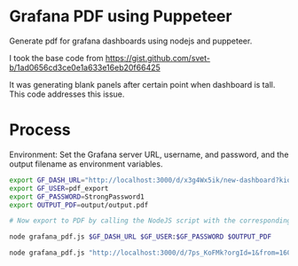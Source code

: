 # Grafana PDF using Puppeteer

Generate pdf for grafana dashboards using nodejs and puppeteer.

I took the base code from 
https://gist.github.com/svet-b/1ad0656cd3ce0e1a633e16eb20f66425

It was generating blank panels after certain point when dashboard is tall. This code addresses this issue.

# Process
Environment: Set the Grafana server URL, username, and password, and the output filename as environment variables.

``` sh
export GF_DASH_URL="http://localhost:3000/d/x3g4Wx5ik/new-dashboard?kiosk"
export GF_USER=pdf_export
export GF_PASSWORD=StrongPassword1
export OUTPUT_PDF=output/output.pdf

# Now export to PDF by calling the NodeJS script with the corresponding arguments:

node grafana_pdf.js $GF_DASH_URL $GF_USER:$GF_PASSWORD $OUTPUT_PDF

node grafana_pdf.js "http://localhost:3000/d/7ps_KoFMk?orgId=1&from=1602513421982&to=1602513601734" admin:admin output/grafana_dash.pdf

```